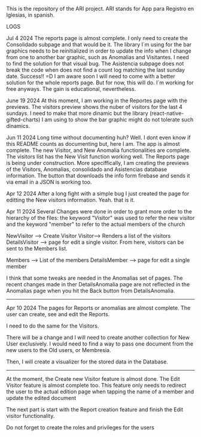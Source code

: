 This is the repository of the ARI project. 
ARI stands for App para Registro en Iglesias, in spanish. 

LOGS

Jul 4 2024
The reports page is almost complete. 
I only need to create the Consolidado subpage and that would be it.
The library I´m using for the bar graphics needs to be reinitialized in order to update the info when I change from one to another bar graphic, such as Anomalias and Visitantes.
I need to find the solution for that visual bug.
The Asistencia subpage does not break the code when does not find a count log matching the last sunday date. Success!! =D
I am aware soon I will need to come with a better solution for the whole reports page.
But for now, this will do. I`m working for free  anyways. The gain is educational, nevertheless.


June 19 2024
At this moment, I am working in the Reportes page with the previews. 
The visitors preview shows the nuber of visitors for the last 4 sundays.
I need to make that more dinamic but the library (react-native-gifted-charts) I am using to show the bar graphic might do not tolerate such dinamics.



Jun 11 2024
Long time without documenting huh?
Well. I dont even know if this README counts as documenting but, here I am.
The app is almost complete. The new Visitor, and New Anomalia functionalities are complete.
The visitors list has the New Visit function working well.
The Reports page is being under construction. More speciffically, I am creating the previews of the Visitors, Anomalias, consolidado and Asistencias database information. The button that downloads the info form firebase and sends it via email in a JSON is working too. 



Apr 12 2024
After a long fight with a simple bug I just created the page for editting the New visitors information.
Yeah. that is it.



Apr 11 2024
Several Changes were done in order to grant more order to the hierarchy of the files:
the keyword "Visitor" was used to refer the new visitor and the keyword "member" to refer to the actual members of the church

NewVisitor --> Create Visitor
Visitor--> Renders a list of the visitors
DetailsVisitor --> page for edit a single visitor. From here, visitors can be sent to the Members list.

Members --> List of the members
DetailsMember --> page for edit a single member

I think that some tweaks are needed in the Anomalias set of pages. The recent changes made in ther DetailsAnomalia page are not reflected in the Anomalias page when you hit the Back button from DetailsAnomalia. 



----

Apr 10 2024
The pages for Reports or anomalias are almost complete. The user can create, see and edit the Reports.

I need to do the same for the Visitors.

There will be a change and I will need to create another collection for New User exclusively.
I would need to find a way to pass one document from the new users to the Old users, or Membresia.

Then, I will create a visualizer for the stored data in the Database.

---

At the moment, the Create new Visitor feature is almost done. 
The Edit Visitor feature is almost complete too.
This feature only needs to redirect the user to the actual edition page when tapping the name of a member and update the edited document

The next part is start with the Report creation feature and finish the Edit visitor functionality.

Do not forget to create the roles and privileges for the users 



